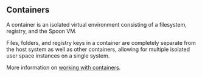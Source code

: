 ## Containers

A container is an isolated virtual environment consisting of a filesystem, registry, and the Spoon VM.

Files, folders, and registry keys in a container are completely separate from the host system as well as other containers, allowing for multiple isolated user space instances on a single system.

More information on [working with containers](/docs/build#workingwithcontainers).